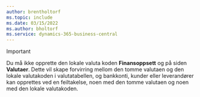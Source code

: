 ```yaml
---
author: brentholtorf
ms.topic: include
ms.date: 03/15/2022
ms.author: bholtorf
ms.service: dynamics-365-business-central
---
```

> [!Important]
> Du må ikke opprette den lokale valuta koden **Finansoppsett** og på siden **Valutaer**. Dette vil skape forvirring mellom den tomme valutaen og den lokale valutakoden i valutatabellen, og bankkonti, kunder eller leverandører kan opprettes ved en feiltakelse, noen med den tomme valutaen og noen med den lokale valutakoden.